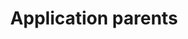 ---
lang: lu
title: Application parents
image: ../static/images/cards/icon-bulk.png
imageAlt: Test
description: Les parents ont tout oublié en rentrant à la maison ?Heureusement, Kidola offre un résumé de la journée des enfants. Ils peuvent même vous déclarer des absences ou vous contacter.
---
